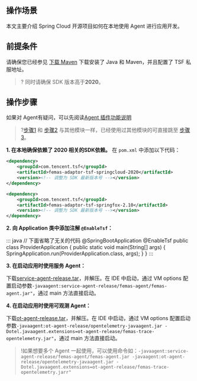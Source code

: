 ## 操作场景
本文主要介绍 Spring Cloud 开源项目如何在本地使用 Agent 进行应用开发。

## 前提条件
请确保您已经参见 [下载 Maven](https://cloud.tencent.com/document/product/649/20231) 下载安装了 Java 和 Maven，并且配置了 TSF 私服地址。

> ? 同时请确保 SDK 版本高于**2020**。

## 操作步骤
如果对 Agent有疑问，可以先阅读[Agent 插件功能说明](https://github.com/yangjuanying/qcloud-documents/blob/patch-6/product/%E4%BA%92%E8%81%94%E7%BD%91%E4%B8%AD%E9%97%B4%E4%BB%B6/%E8%85%BE%E8%AE%AF%E5%88%86%E5%B8%83%E5%BC%8F%E6%9C%8D%E5%8A%A1%E6%A1%86%E6%9E%B6/03%20%E5%BF%AB%E9%80%9F%E5%85%A5%E9%97%A8/03%20%E5%9C%A8%E8%99%9A%E6%8B%9F%E6%9C%BA%E7%8E%AF%E5%A2%83%E4%B8%AD%E9%83%A8%E7%BD%B2%E5%BE%AE%E6%9C%8D%E5%8A%A1/05%20%E9%83%A8%E7%BD%B2%20Spring%20Cloud%20TSF%20%E5%BA%94%E7%94%A8%EF%BC%88Java%20Agent%E7%89%88%EF%BC%89.md)

>?[步骤1](#step1) 和 [步骤2](#step2) 与其他模块一样，已经使用过其他模块的可直接跳至 [步骤3](#step3)。

[](id:step1)
**1. 在本地确保依赖了 2020 相关的SDK依赖。**
在 `pom.xml` 中添加以下代码：
```xml
<dependency>
    <groupId>com.tencent.tsf</groupId>
    <artifactId>femas-adaptor-tsf-springcloud-2020</artifactId>
    <version><!-- 调整为 SDK 最新版本号 --></version> 
</dependency>

<dependency>
    <groupId>com.tencent.tsf</groupId>
    <artifactId>femas-adaptor-tsf-springfox-2.10</artifactId>
    <version><!-- 调整为 SDK 最新版本号 --></version> 
</dependency>
```
**[](id:step2)2. 向 Application 类中添加注解 `@EnableTsf`：**

<dx-codeblock>
:::  java
// 下面省略了无关的代码
@SpringBootApplication
@EnableTsf
public class ProviderApplication {
    public static void main(String[] args) {
        SpringApplication.run(ProviderApplication.class, args);
    }
}
:::
</dx-codeblock>

**[](id:step3)3. 在启动应用时使用服务 Agent：**

下载[service-agent-release.tar](https://tsf-doc-attachment-1300555551.cos.ap-guangzhou.myqcloud.com/%E5%85%AC%E6%9C%89%E4%BA%91/jvm%E7%9B%91%E6%8E%A7/service-agent-release.tar)，并解压。在 IDE 中启动，通过 VM options 配置启动参数`-javaagent:service-agent-release/femas-agent/femas-agent.jar"`，通过 main 方法直接启动。

**[](id:step4)4. 在启动应用时使用可观测 Agent：**

下载[ot-agent-release.tar](https://tsf-doc-attachment-1300555551.cos.ap-guangzhou.myqcloud.com/%E5%85%AC%E6%9C%89%E4%BA%91/jvm%E7%9B%91%E6%8E%A7/ot-agent-release.tar)，并解压。在 IDE 中启动，通过 VM options 配置启动参数`-javaagent:ot-agent-release/opentelemetry-javaagent.jar -Dotel.javaagent.extensions=ot-agent-release/femas-trace-opentelemetry.jar"`，通过 main 方法直接启动。

>!如果想要多个 Agent 一起使用，可以使用命令如：`-javaagent:service-agent-release/femas-agent/femas-agent.jar -javaagent:ot-agent-release/opentelemetry-javaagent.jar -Dotel.javaagent.extensions=ot-agent-release/femas-trace-opentelemetry.jarr"`

